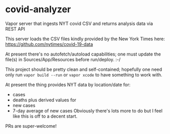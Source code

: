 # covid-analyzer
Vapor server that ingests NYT covid CSV and returns analysis data via REST API

This server loads the CSV files kindly provided by the New York Times here: https://github.com/nytimes/covid-19-data

At present there's no autofetch/autoload capabilities; one must update the file(s) in Sources/App/Resources before run/deploy.  :-/

This project should be pretty clean and self-contained; hopefully one need only run `vapor build --run` or `vapor xcode` to have something to work with.

At present the thing provides NYT data by location/date for:
- cases
- deaths
plus derived values for
- new cases
- 7-day average of new cases
Obviously there's lots more to do but I feel like this is off to a decent start.

PRs are super-welcome!
